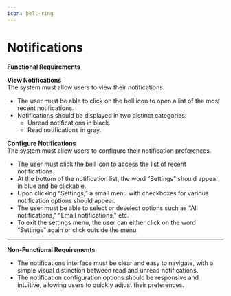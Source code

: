 ```yaml
---
icon: bell-ring
---
```


# Notifications

**Functional Requirements**

**View Notifications**\
The system must allow users to view their notifications.

* The user must be able to click on the bell icon to open a list of the most recent notifications.
* Notifications should be displayed in two distinct categories:
  * Unread notifications in black.
  * Read notifications in gray.

**Configure Notifications**\
The system must allow users to configure their notification preferences.

* The user must click the bell icon to access the list of recent notifications.
* At the bottom of the notification list, the word “Settings” should appear in blue and be clickable.
* Upon clicking “Settings,” a small menu with checkboxes for various notification options should appear.
* The user must be able to select or deselect options such as "All notifications," "Email notifications," etc.
* To exit the settings menu, the user can either click on the word “Settings” again or click outside the menu.

***

**Non-Functional Requirements**

* The notifications interface must be clear and easy to navigate, with a simple visual distinction between read and unread notifications.
* The notification configuration options should be responsive and intuitive, allowing users to quickly adjust their preferences.
